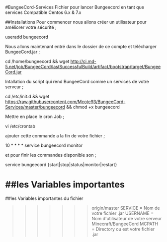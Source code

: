 #BungeeCord-Services
Fichier pour lancer Bungeecord en tant que services Compatible Centos 6.x &amp; 7.x

##Installations
Pour commencer nous allons créer un utilisateur pour améliorer votre sécurité ;

useradd bungeecord 

Nous allons maintenant entré dans le dossier de ce compte et télécharger BungeeCord.jar ;

cd /home/bungeecord && wget http://ci.md-5.net/job/BungeeCord/lastSuccessfulBuild/artifact/bootstrap/target/BungeeCord.jar

Intallation du script qui rend BungeeCord comme un services de votre serveur ;

cd /etc/init.d && wget https://raw.githubusercontent.com/Mcote93/BungeeCord-Services/master/bungeecord && chmod +x bungeecord

Mettre en place le cron Job ; 
 
vi /etc/crontab

ajouter cette commande a la fin de votre fichier ;
 
10 * * * * service bungeecord monitor

et pour finir les commandes disponible son ;

service bungeecord {start|stop|status|monitor|restart}


##les Variables importantes
=======
##les Variables importantes du fichier
>>>>>>> origin/master
SERVICE = Nom de votre fichier .jar
USERNAME =  Nom d'utilisateur de votre serveur Minecraft/BungeeCord
MCPATH = Directory ou est votre fichier .jar
 
